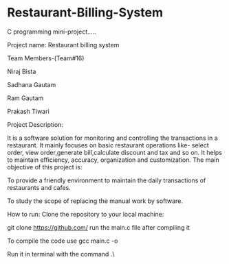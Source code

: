 # Restaurant-Billing-System
C programming mini-project.....

Project name: Restaurant billing system

Team Members-(Team#16)

Niraj Bista

Sadhana Gautam

Ram Gautam

Prakash Tiwari

Project Description:

It is a software solution for monitoring and controlling the transactions in a restaurant.
It mainly focuses on basic restaurant operations like- select order, view order,generate bill,calculate discount and tax and so on.
It helps to maintain efficiency, accuracy, organization and customization.
The main objective of this project is:

To provide a friendly environment to maintain the daily transactions of restaurants and cafes.

To study the scope of replacing the manual work by software. 

How to run:
Clone the repository to your local machine:

git clone https://github.com/
run the main.c file after compiling it

To compile the code use gcc main.c -o 

Run it in terminal with the command .\


